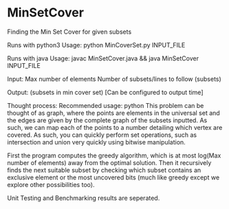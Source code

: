 # MinSetCover
Finding the Min Set Cover for given subsets

Runs with python3
Usage:	python MinCoverSet.py INPUT_FILE

Runs with java
Usage:	javac MinSetCover.java && java MinSetCover INPUT_FILE

Input: 
Max number of elements
Number of subsets/lines to follow
(subsets)

Output:
(subsets in min cover set)
[Can be configured to output time]

Thought process:
Recommended usage: python
This problem can be thought of as graph, where the points are elements in the universal set and the edges are given by the complete graph of the subsets inputted.  As such, we can map each of the points to a number detailing which vertex are covered.  As such, you can quickly perform set operations, such as intersection and union very quickly using bitwise manipulation.  

First the program computes the greedy algorithm, which is at most log(Max number of elements) away from the optimal solution.  Then it recursively finds the next suitable subset by checking which subset contains an exclusive element or the most uncovered bits (much like greedy except we explore other possibilities too).

Unit Testing and Benchmarking results are seperated.
